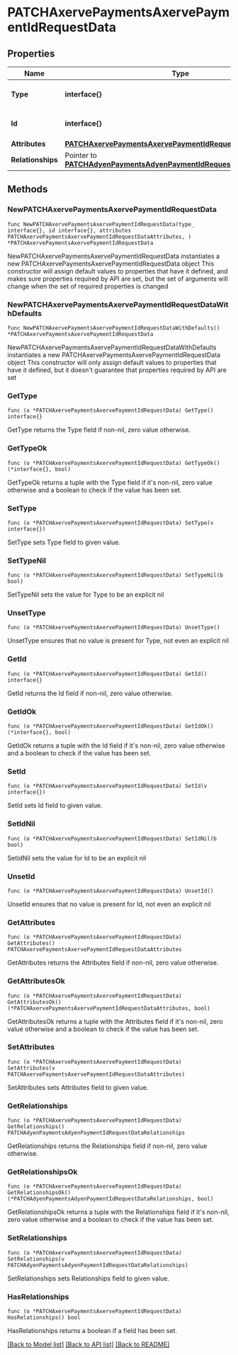 # PATCHAxervePaymentsAxervePaymentIdRequestData

## Properties

Name | Type | Description | Notes
------------ | ------------- | ------------- | -------------
**Type** | **interface{}** | The resource&#39;s type | 
**Id** | **interface{}** | The resource&#39;s id | 
**Attributes** | [**PATCHAxervePaymentsAxervePaymentIdRequestDataAttributes**](PATCHAxervePaymentsAxervePaymentIdRequestDataAttributes.md) |  | 
**Relationships** | Pointer to [**PATCHAdyenPaymentsAdyenPaymentIdRequestDataRelationships**](PATCHAdyenPaymentsAdyenPaymentIdRequestDataRelationships.md) |  | [optional] 

## Methods

### NewPATCHAxervePaymentsAxervePaymentIdRequestData

`func NewPATCHAxervePaymentsAxervePaymentIdRequestData(type_ interface{}, id interface{}, attributes PATCHAxervePaymentsAxervePaymentIdRequestDataAttributes, ) *PATCHAxervePaymentsAxervePaymentIdRequestData`

NewPATCHAxervePaymentsAxervePaymentIdRequestData instantiates a new PATCHAxervePaymentsAxervePaymentIdRequestData object
This constructor will assign default values to properties that have it defined,
and makes sure properties required by API are set, but the set of arguments
will change when the set of required properties is changed

### NewPATCHAxervePaymentsAxervePaymentIdRequestDataWithDefaults

`func NewPATCHAxervePaymentsAxervePaymentIdRequestDataWithDefaults() *PATCHAxervePaymentsAxervePaymentIdRequestData`

NewPATCHAxervePaymentsAxervePaymentIdRequestDataWithDefaults instantiates a new PATCHAxervePaymentsAxervePaymentIdRequestData object
This constructor will only assign default values to properties that have it defined,
but it doesn't guarantee that properties required by API are set

### GetType

`func (o *PATCHAxervePaymentsAxervePaymentIdRequestData) GetType() interface{}`

GetType returns the Type field if non-nil, zero value otherwise.

### GetTypeOk

`func (o *PATCHAxervePaymentsAxervePaymentIdRequestData) GetTypeOk() (*interface{}, bool)`

GetTypeOk returns a tuple with the Type field if it's non-nil, zero value otherwise
and a boolean to check if the value has been set.

### SetType

`func (o *PATCHAxervePaymentsAxervePaymentIdRequestData) SetType(v interface{})`

SetType sets Type field to given value.


### SetTypeNil

`func (o *PATCHAxervePaymentsAxervePaymentIdRequestData) SetTypeNil(b bool)`

 SetTypeNil sets the value for Type to be an explicit nil

### UnsetType
`func (o *PATCHAxervePaymentsAxervePaymentIdRequestData) UnsetType()`

UnsetType ensures that no value is present for Type, not even an explicit nil
### GetId

`func (o *PATCHAxervePaymentsAxervePaymentIdRequestData) GetId() interface{}`

GetId returns the Id field if non-nil, zero value otherwise.

### GetIdOk

`func (o *PATCHAxervePaymentsAxervePaymentIdRequestData) GetIdOk() (*interface{}, bool)`

GetIdOk returns a tuple with the Id field if it's non-nil, zero value otherwise
and a boolean to check if the value has been set.

### SetId

`func (o *PATCHAxervePaymentsAxervePaymentIdRequestData) SetId(v interface{})`

SetId sets Id field to given value.


### SetIdNil

`func (o *PATCHAxervePaymentsAxervePaymentIdRequestData) SetIdNil(b bool)`

 SetIdNil sets the value for Id to be an explicit nil

### UnsetId
`func (o *PATCHAxervePaymentsAxervePaymentIdRequestData) UnsetId()`

UnsetId ensures that no value is present for Id, not even an explicit nil
### GetAttributes

`func (o *PATCHAxervePaymentsAxervePaymentIdRequestData) GetAttributes() PATCHAxervePaymentsAxervePaymentIdRequestDataAttributes`

GetAttributes returns the Attributes field if non-nil, zero value otherwise.

### GetAttributesOk

`func (o *PATCHAxervePaymentsAxervePaymentIdRequestData) GetAttributesOk() (*PATCHAxervePaymentsAxervePaymentIdRequestDataAttributes, bool)`

GetAttributesOk returns a tuple with the Attributes field if it's non-nil, zero value otherwise
and a boolean to check if the value has been set.

### SetAttributes

`func (o *PATCHAxervePaymentsAxervePaymentIdRequestData) SetAttributes(v PATCHAxervePaymentsAxervePaymentIdRequestDataAttributes)`

SetAttributes sets Attributes field to given value.


### GetRelationships

`func (o *PATCHAxervePaymentsAxervePaymentIdRequestData) GetRelationships() PATCHAdyenPaymentsAdyenPaymentIdRequestDataRelationships`

GetRelationships returns the Relationships field if non-nil, zero value otherwise.

### GetRelationshipsOk

`func (o *PATCHAxervePaymentsAxervePaymentIdRequestData) GetRelationshipsOk() (*PATCHAdyenPaymentsAdyenPaymentIdRequestDataRelationships, bool)`

GetRelationshipsOk returns a tuple with the Relationships field if it's non-nil, zero value otherwise
and a boolean to check if the value has been set.

### SetRelationships

`func (o *PATCHAxervePaymentsAxervePaymentIdRequestData) SetRelationships(v PATCHAdyenPaymentsAdyenPaymentIdRequestDataRelationships)`

SetRelationships sets Relationships field to given value.

### HasRelationships

`func (o *PATCHAxervePaymentsAxervePaymentIdRequestData) HasRelationships() bool`

HasRelationships returns a boolean if a field has been set.


[[Back to Model list]](../README.md#documentation-for-models) [[Back to API list]](../README.md#documentation-for-api-endpoints) [[Back to README]](../README.md)


